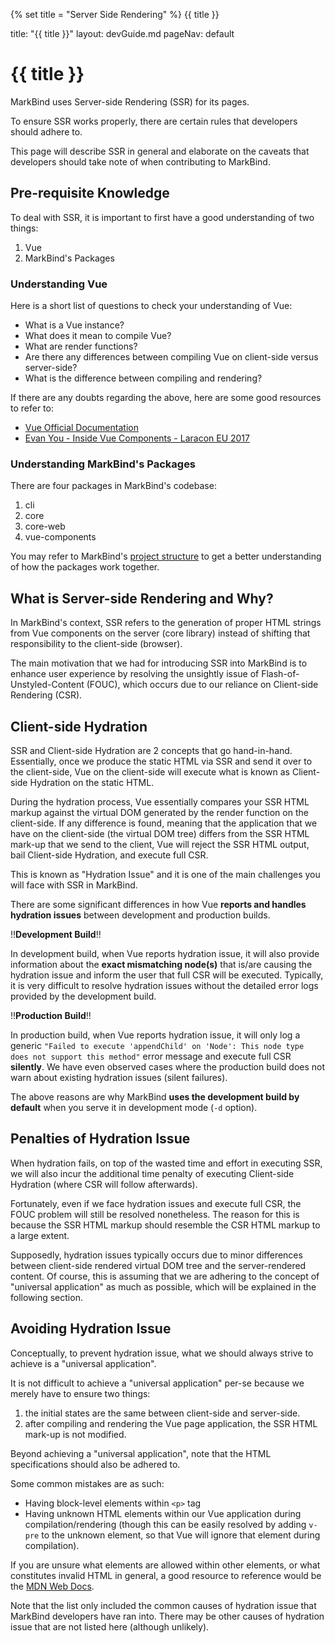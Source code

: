 {% set title = "Server Side Rendering" %}
<span id="title" class="d-none">{{ title }}</span>

<frontmatter>
  title: "{{ title }}"
  layout: devGuide.md
  pageNav: default
</frontmatter>

# {{ title }}

<div class="lead">

MarkBind uses Server-side Rendering (SSR) for its pages. 

To ensure SSR works properly, there are certain rules that developers should adhere to. 

This page will describe SSR in general and elaborate on the caveats that developers should take note of when contributing to MarkBind. 
</div>

## Pre-requisite Knowledge

To deal with SSR, it is important to first have a good understanding of two things:
1. Vue
2. MarkBind's Packages

### Understanding Vue

Here is a short list of questions to check your understanding of Vue:
- What is a Vue instance?
- What does it mean to compile Vue?
- What are render functions?
- Are there any differences between compiling Vue on client-side versus server-side?
- What is the difference between compiling and rendering?

<box type="info" header="##### Useful Resources to understand Vue better">

If there are any doubts regarding the above, here are some good resources to refer to:

- [Vue Official Documentation](https://vuejs.org/v2/guide)
- [Evan You - Inside Vue Components - Laracon EU 2017](https://www.youtube.com/watch?v=wZN_FtZRYC8&ab_channel=LaraconEU)
</box>

### Understanding MarkBind's Packages

There are four packages in MarkBind's codebase:
1. cli
2. core
3. core-web
4. vue-components

You may refer to MarkBind's [project structure](projectStructure.md) to get a better understanding of how the packages work together.

## What is Server-side Rendering and Why?

In MarkBind's context, SSR refers to the generation of proper HTML strings from Vue components on the server (core library) instead of shifting that responsibility to the client-side (browser). 

The main motivation that we had for introducing SSR into MarkBind is to enhance user experience by resolving the unsightly issue of Flash-of-Unstyled-Content (FOUC), which occurs due to our reliance on Client-side Rendering (CSR). 

## Client-side Hydration

SSR and Client-side Hydration are 2 concepts that go hand-in-hand. Essentially, once we produce the static HTML via SSR and send it over to the client-side, Vue on the client-side will execute what is known as Client-side Hydration on the static HTML.

During the hydration process, Vue essentially compares your SSR HTML markup against the virtual DOM generated by the render function on the client-side. If any difference is found, meaning that the application that we have on the client-side (the virtual DOM tree) differs from the SSR HTML mark-up that we send to the client, Vue will reject the SSR HTML output, bail Client-side Hydration, and execute full CSR.

This is known as "Hydration Issue" and it is one of the main challenges you will face with SSR in MarkBind. 

<box type="warning" header="##### Development vs. Production Build">

There are some significant differences in how Vue **reports and handles hydration issues** between development and production builds.

!!**Development Build**!!

In development build, when Vue reports hydration issue, it will also provide information about the **exact mismatching node(s)** that is/are causing the hydration issue and inform the user that full CSR will be executed. Typically, it is very difficult to resolve hydration issues without the detailed error logs provided by the development build. 

!!**Production Build**!!

In production build, when Vue reports hydration issue, it will only log a generic `"Failed to execute 'appendChild' on 'Node': This node type does not support this method"` error message and execute full CSR **silently**. We have even observed cases where the production build does not warn about existing hydration issues (silent failures).

The above reasons are why MarkBind **uses the development build by default** when you serve it in development mode (`-d` option).
</box>

## Penalties of Hydration Issue

When hydration fails, on top of the wasted time and effort in executing SSR, we will also incur the additional time penalty of executing Client-side Hydration (where CSR will follow afterwards).

Fortunately, even if we face hydration issues and execute full CSR, the FOUC problem will still be resolved nonetheless. The reason for this is because the SSR HTML markup should resemble the CSR HTML markup to a large extent.

Supposedly, hydration issues typically occurs due to minor differences between client-side rendered virtual DOM tree and the server-rendered content. Of course, this is assuming that we are adhering to the concept of "universal application" as much as possible, which will be explained in the following section.

## Avoiding Hydration Issue 

Conceptually, to prevent hydration issue, what we should always strive to achieve is a "universal application". 

It is not difficult to achieve a "universal application" per-se because we merely have to ensure two things:
1) the initial states are the same between client-side and server-side.
2) after compiling and rendering the Vue page application, the SSR HTML mark-up is not modified.

Beyond achieving a "universal application", note that the HTML specifications should also be adhered to. 

Some common mistakes are as such: 
- Having block-level elements within `<p>` tag
- Having unknown HTML elements within our Vue application during compilation/rendering (though this can be easily resolved by adding `v-pre` to the unknown element, so that Vue will ignore that element during compilation). 

If you are unsure what elements are allowed within other elements, or what constitutes invalid HTML in general, a good resource to reference would be the [MDN Web Docs](https://developer.mozilla.org/en-US/docs/Web/HTML/Element/span).

Note that the list only included the common causes of hydration issue that MarkBind developers have ran into. There may be other causes of hydration issue that are not listed here (although unlikely).
